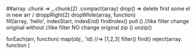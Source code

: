 
##array 
.chunk => _.chunk(2) 
.compact(array)
drop() => delete first some el in new arr  / droppRight(2)
dropWhile(array, function)   
fill(array, 'hello', indexStart, indexEnd)
findIndex()
pull  ()  //like filter change original
without //like filter NO change original
zip ()
unzip()

forEach(arr, function)
map(obj , 'id)  //=> [1,2,3]
filter()
find()
reject(array. function  )


